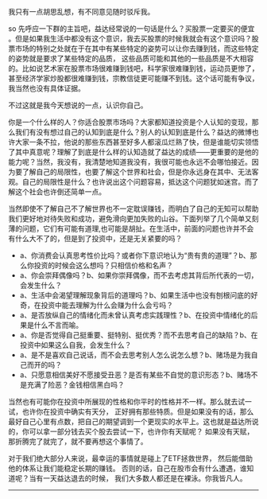 我只有一点胡思乱想，有不同意见随时驳斥我。

so 先呼应一下群的主旨吧，益达经常说的一句话是什么？买股票一定要买的便宜 。但是如果我生活中都没有这个意识，我去买股票的时候我就会有这个意识吗？股票市场的特别之处就在于在其中有某些特定的姿势可以让你去赚到钱，而这些特定的姿势就是要求了某些特定的品质， 这些品质可能和其他的一些品质是不大相容的。比如说艺术家在股票市场很难赚到钱吧，科学家很难赚到钱，运动员更惨了，甚至经济学家炒股都很难赚到钱，宗教信徒更可能赚不到钱。这个话可能有争议，我当然也没有具体证据。

不过这就是我今天想说的一点，认识你自己。

你是一个什么样的人？你适合股票市场吗？大家都知道投资是个人认知的变现，那么我们有没有想过自己的认知到底是什么？别人的认知到底是什么？益达的微博也许大家一条不拉，他说的那些东西甚至好多人都滚瓜烂熟了快，但是谁能切实领悟了其中真意呢？理解了到底是什么样的认知造就了益达的成绩——更重要的是他的能力呢？当然，我没有，我清楚地知道我没有，我很可能也永远不会哪怕接近。因为要了解自己的局限性，也要了解这个世界和社会，但是你永远身在其中、无法客观。自己的局限性是什么？也许说出这个问题容易，抵达这个问题犹如迷宫。而了解这个社会也许倒还简单一点。

当然即使不了解自己不了解世界也不一定耽误赚钱，而明白了自己的无知可以帮助我们更好地对待失败和成功，避免滑向更加失败的山谷。下面列举了几个简单又刻薄的问题，它们有可能有道理,也可能是胡扯。在生活中，前面的问题也许并不会有什么大不了的，但是到了投资中，还是无关紧要的吗？

- a、你消费会认真思考性价比吗？或者你下意识地认为“贵有贵的道理”？b、那么你投资的时候会这么想吗？只相信价格和名声？
- a、你会崇拜偶像吗？b、如果你崇拜偶像，而不去考虑其背后所代表的一切，会发生什么？
- a、生活中会渴望理解现象背后的道理吗？b、如果生活中也没有刨根问底的好奇，在投资中能去理解为什么会赚为什么会亏吗？
- a、是否放纵自己的情绪化而未曾认真考虑实践理性？b、在投资中情绪化的后果是什么不言而喻。
- a、你是否觉得自己挺重要、挺特别、挺优秀？而不去思考自己的缺陷？b、在投资中如果这么自我，会发生什么？
- a、是不是喜欢自己说话，而不会去思考别人怎么说怎么想？b、赌场是为我自己而开的吗？
- a、只愿意相信美好不愿接受丑恶？是否有某些不自觉的意识形态？b、赌场不是充满了险恶？金钱相信黑白吗？

当然也有可能你在投资中所展现的性格和你平时的性格并不一样。那么就去试一试，也许你在投资中确实有天分， 正好拥有那些特质。但是如果没有的话，那么最好自己心里有点数，把自己的期望调到一个更现实的水平上。这也就是益达所说的，你可以拿一部分钱去买个股去尝试一下，也许你有天赋呢？ 如果没有天赋， 那折腾完了就完了，就不要再想这个事情了。

对于我们绝大部分人来说，最幸运的事情就是碰上了ETF拯救世界， 然后能借助他的体系让我们能稳定长期的赚钱。 否则的话，自己在股市会有什么遭遇，谁知道呢？当有一天益达退去的时候， 我们大多数人都还是在裸泳。你我皆凡人。

------


